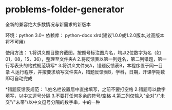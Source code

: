 # problems-folder-generator

全新的兼容绝大多数情况与新需求的新版本
 
环境：python 3.0+
依赖库：
python-docx
xlrd(建议1.0.0或1.2.0版本,过高版本将不可用)

使用方法：
1.将讲义题目整齐截图，按题号标注图片名，均以2位数字为名（如01，08，15，36），整理至文件夹A
2.将反馈表以第一列姓名，第二列错题，第一行写表头的格式规范填写*
3.将讲义文件夹A，错题反馈表B，本程序置于同一目录
4.运行程序，并按要求填写文件夹A，错题反馈表B，学科，日期，开课学期数即可自动完成


*错题反馈表规范：
1.姓名栏设置居中直接填写，之前不要打空格
2.错题号以数字填写，以中文逗号分隔
3.不要打任何多余的符号/空格
4.第二列仅输入"全对"/"未交"/"未带"/以中文逗号分隔的数字串，中的一种


